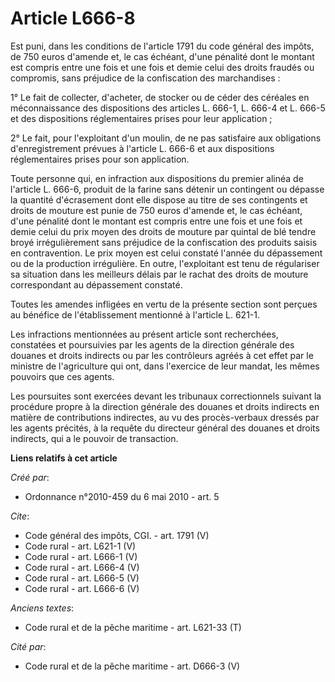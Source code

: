 # Article L666-8

Est puni, dans les conditions de l'article 1791 du code général des impôts, de 750 euros d'amende et, le cas échéant, d'une
pénalité dont le montant est compris entre une fois et une fois et demie celui des droits fraudés ou compromis, sans
préjudice de la confiscation des marchandises : 

1° Le fait de collecter, d'acheter, de stocker ou de céder des céréales en méconnaissance des dispositions des articles L.
666-1, L. 666-4 et L. 666-5 et des dispositions réglementaires prises pour leur application ; 

2° Le fait, pour l'exploitant d'un moulin, de ne pas satisfaire aux obligations d'enregistrement prévues à l'article L. 666-6
et aux dispositions réglementaires prises pour son application. 

Toute personne qui, en infraction aux dispositions du premier alinéa de l'article L. 666-6, produit de la farine sans détenir
un contingent ou dépasse la quantité d'écrasement dont elle dispose au titre de ses contingents et droits de mouture est
punie de 750 euros d'amende et, le cas échéant, d'une pénalité dont le montant est compris entre une fois et une fois et
demie celui du prix moyen des droits de mouture par quintal de blé tendre broyé irrégulièrement sans préjudice de la
confiscation des produits saisis en contravention. Le prix moyen est celui constaté l'année du dépassement ou de la
production irrégulière. En outre, l'exploitant est tenu de régulariser sa situation dans les meilleurs délais par le rachat
des droits de mouture correspondant au dépassement constaté. 

Toutes les amendes infligées en vertu de la présente section sont perçues au bénéfice de l'établissement mentionné à
l'article L. 621-1. 

Les infractions mentionnées au présent article sont recherchées, constatées et poursuivies par les agents de la direction
générale des douanes et droits indirects ou par les contrôleurs agréés à cet effet par le ministre de l'agriculture qui ont,
dans l'exercice de leur mandat, les mêmes pouvoirs que ces agents. 

Les poursuites sont exercées devant les tribunaux correctionnels suivant la procédure propre à la direction générale des
douanes et droits indirects en matière de contributions indirectes, au vu des procès-verbaux dressés par les agents précités,
à la requête du directeur général des douanes et droits indirects, qui a le pouvoir de transaction.

**Liens relatifs à cet article**

_Créé par_:

  - Ordonnance n°2010-459 du 6 mai 2010 - art. 5

_Cite_:

  - Code général des impôts, CGI. - art. 1791 (V)
  - Code rural - art. L621-1 (V)
  - Code rural - art. L666-1 (V)
  - Code rural - art. L666-4 (V)
  - Code rural - art. L666-5 (V)
  - Code rural - art. L666-6 (V)

_Anciens textes_:

  - Code rural et  de la pêche maritime - art. L621-33 (T)

_Cité par_:

  - Code rural et de la pêche maritime - art. D666-3 (V)
